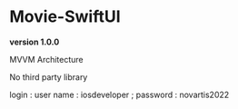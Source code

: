 # Movie-SwiftUI

**version 1.0.0**

MVVM Architecture

No third party library

login : user name : iosdeveloper ; password : novartis2022
